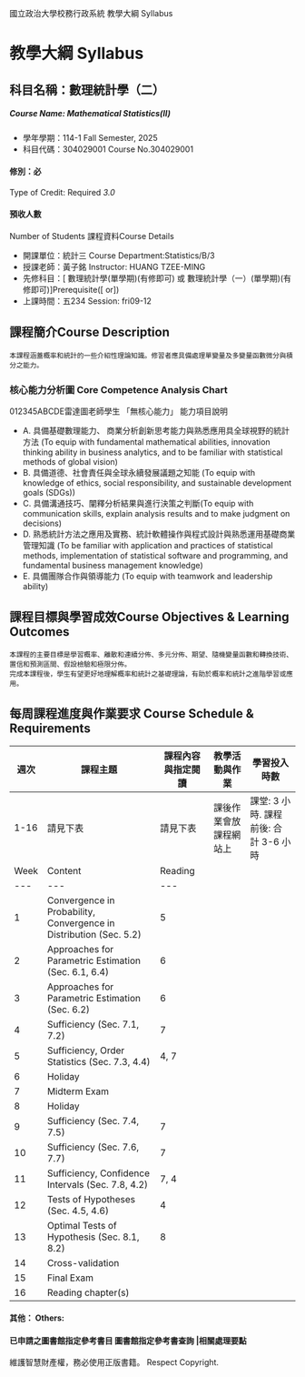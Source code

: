國立政治大學校務行政系統 教學大綱 Syllabus
# 教學大綱 Syllabus
##  科目名稱：數理統計學（二） 
#####  Course Name: Mathematical Statistics(II)
  * 學年學期：114-1 Fall Semester, 2025 
  * 科目代碼：304029001 Course No.304029001
#### 修別：必
Type of Credit: Required 
_3.0_
#### 預收人數
Number of Students
課程資料Course Details
  * 開課單位：統計三 Course Department:Statistics/B/3 
  * 授課老師：黃子銘 Instructor: HUANG TZEE-MING 
  * 先修科目：[ 數理統計學(單學期)(有修即可) 或 數理統計學（一）(單學期)(有修即可)]Prerequisite([ or])
  * 上課時間：五234 Session: fri09-12
##  課程簡介Course Description
```
本課程涵蓋概率和統計的一些介紹性理論知識。修習者應具備處理單變量及多變量函數微分與積分之能力。
```
###  核心能力分析圖 Core Competence Analysis Chart
012345ABCDE雷達圖老師學生
「無核心能力」 
能力項目說明
  * A. 具備基礎數理能力、 商業分析創新思考能力與熟悉應用具全球視野的統計方法 (To equip with fundamental mathematical abilities, innovation thinking ability in business analytics, and to be familiar with statistical methods of global vision)
  * B. 具備道德、社會責任與全球永續發展議題之知能 (To equip with knowledge of ethics, social responsibility, and sustainable development goals (SDGs))
  * C. 具備溝通技巧、闡釋分析結果與進行決策之判斷(To equip with communication skills, explain analysis results and to make judgment on decisions)
  * D. 熟悉統計方法之應用及實務、統計軟體操作與程式設計與熟悉運用基礎商業管理知識 (To be familiar with application and practices of statistical methods, implementation of statistical software and programming, and fundamental business management knowledge)
  * E. 具備團隊合作與領導能力 (To equip with teamwork and leadership ability)
##  課程目標與學習成效Course Objectives & Learning Outcomes 
```
本課程的主要目標是學習概率、離散和連續分佈、多元分佈、期望、隨機變量函數和轉換技術、置信和預測區間、假設檢驗和極限分佈。
完成本課程後，學生有望更好地理解概率和統計之基礎理論，有助於概率和統計之進階學習或應用。
```
##  每周課程進度與作業要求 Course Schedule & Requirements
週次 | 課程主題 | 課程內容與指定閱讀 | 教學活動與作業 | 學習投入時數  
---|---|---|---|---  
1-16 | 請見下表 | 請見下表 | 課後作業會放課程網站上 | 課堂: 3 小時. 課程前後: 合計 3-6 小時  
Week | Content | Reading  
---|---|---  
1 | Convergence in Probability, Convergence in Distribution (Sec. 5.2) | 5  
2 |  Approaches for Parametric Estimation (Sec. 6.1, 6.4) | 6  
3 |  Approaches for Parametric Estimation (Sec. 6.2) | 6  
4 |  Sufficiency (Sec. 7.1, 7.2) | 7  
5 |  Sufficiency, Order Statistics (Sec. 7.3, 4.4) |  4, 7  
6 |  Holiday |   
7 |  Midterm Exam |   
8 |  Holiday |   
9 |  Sufficiency (Sec. 7.4, 7.5) | 7  
10 |  Sufficiency (Sec. 7.6, 7.7) | 7  
11 |  Sufficiency, Confidence Intervals (Sec. 7.8, 4.2) |  7, 4  
12 |  Tests of Hypotheses (Sec. 4.5, 4.6) | 4  
13 |  Optimal Tests of Hypothesis (Sec. 8.1, 8.2) | 8  
14 |  Cross-validation |   
15 |  Final Exam |   
16 |  Reading chapter(s) |   
####  其他： Others:
####  已申請之圖書館指定參考書目  圖書館指定參考書查詢 |相關處理要點
維護智慧財產權，務必使用正版書籍。 Respect Copyright.